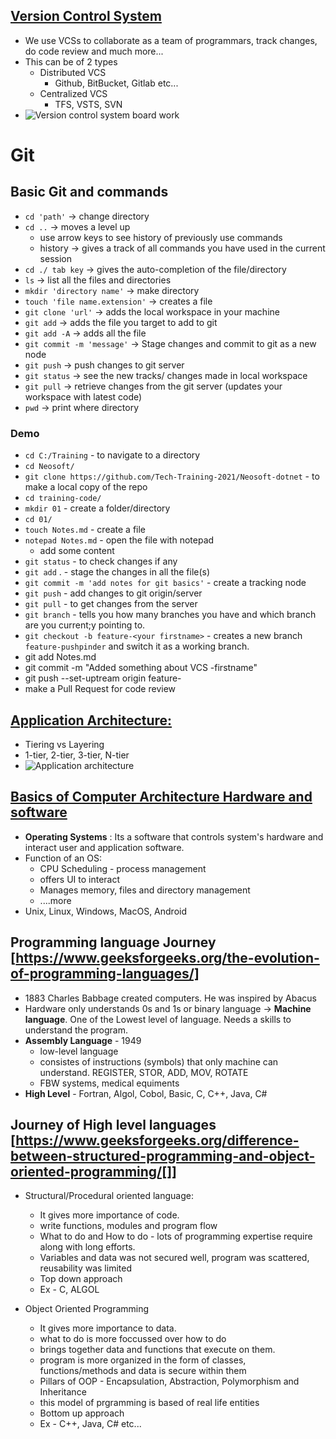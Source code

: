 ## [Version Control System](https://www.atlassian.com/git/tutorials/what-is-version-control)
- We use VCSs to collaborate as a team of programmars, track changes, do code review and much more...
- This can be of 2 types
	- Distributed VCS
		- Github, BitBucket, Gitlab etc...
	- Centralized VCS
		- TFS, VSTS, SVN
- ![Version control system board work](https://github.com/Tech-Training-2021/Neosoft-dotnet/blob/main/01/Images/1VCS%20.png)
# Git
## Basic Git and commands
- `cd 'path'` -> change directory
- `cd ..` -> moves a level up
	- use arrow keys to see history of previously use commands
	- history -> gives a track of all commands you have used in the current session
- `cd ./ tab key` -> gives the auto-completion of the file/directory
- `ls` -> list all the files and directories
- `mkdir 'directory name'` -> make directory
- `touch 'file name.extension'` -> creates a file
- `git clone 'url'` -> adds the local workspace in your machine
- `git add` -> adds the file you target to add to git
- `git add -A` -> adds all the file
- `git commit -m 'message'` -> Stage changes and commit to git as a new node
- `git push` -> push changes to git server
- `git status` -> see the new tracks/ changes made in local workspace
- `git pull` -> retrieve changes from the git server (updates your workspace with latest code)
- `pwd` -> print where directory

### Demo	
- `cd C:/Training`   - to navigate to a directory
- `cd Neosoft/`
- `git clone https://github.com/Tech-Training-2021/Neosoft-dotnet` - to make a local copy of the repo
- `cd training-code/`
- `mkdir 01` - create a folder/directory
- `cd 01/`
- `touch Notes.md` - create a file
- `notepad Notes.md` - open the file with notepad
	- add some content
- `git status` - to check changes if any
- `git add` . - stage the changes in all the file(s)
- `git commit -m 'add notes for git basics'` - create a tracking node
- `git push` - add changes to git origin/server
- `git pull` - to get changes from the server
- `git branch` - tells you how many branches you have and which branch are you current;y pointing to.
- `git checkout -b feature-<your firstname>` - creates a new branch `feature-pushpinder` and switch it as a working branch.
- git add Notes.md 
- git  commit -m "Added something about VCS -firstname"
- git push --set-uptream origin feature-<your firstname>
- make a Pull Request for code review


## [Application Architecture:](https://docs.microsoft.com/en-us/dotnet/architecture/modern-web-apps-azure/common-web-application-architectures)
- Tiering vs Layering
- 1-tier, 2-tier, 3-tier, N-tier
- ![Application architecture](https://github.com/Tech-Training-2021/Neosoft-dotnet/blob/main/01/Images/2Application%20architecture.png)

## [Basics of Computer Architecture Hardware and software](https://www.tutorialspoint.com/computer_concepts/computer_concepts_introduction_to_gui_based_os.htm)
- **Operating Systems** : Its a software that controls system's hardware and interact user and application software.
- Function of an OS:	
  - CPU Scheduling - process management 
  - offers UI to interact
  - Manages memory, files and directory management 
  -  ....more
- Unix, Linux, Windows, MacOS, Android 
  
## Programming language Journey [https://www.geeksforgeeks.org/the-evolution-of-programming-languages/]
- 1883 Charles Babbage created computers. He was inspired by Abacus
-  Hardware only understands 0s and 1s or binary language -> **Machine language**. One of the Lowest level of language. Needs a skills to understand the program.
-  **Assembly Language** - 1949
   -  low-level language
   -  consistes of instructions (symbols) that only machine can understand. REGISTER, STOR, ADD, MOV, ROTATE
   -  FBW systems, medical equiments 
- **High Level** - Fortran, Algol, Cobol, Basic, C, C++, Java, C#
  
## Journey of High level languages [https://www.geeksforgeeks.org/difference-between-structured-programming-and-object-oriented-programming/[]]
- Structural/Procedural oriented language: 
  - It gives more importance of code.
  - write functions, modules and program flow
  - What to do and How to do  - lots of programming expertise require along with long efforts.
  - Variables and data was not secured well, program was scattered, reusability was limited 
  - Top down approach
  - Ex - C, ALGOL
  
- Object Oriented Programming 
  - It gives more importance to data. 
  - what to do is more foccussed over how to do
  - brings together data and functions that execute on them.
  - program is more organized in the form of classes, functions/methods and data is secure within them
  - Pillars of OOP - Encapsulation, Abstraction, Polymorphism and Inheritance
  - this model of prgramming is based of real life entities 
  - Bottom up approach
  - Ex - C++, Java, C# etc...